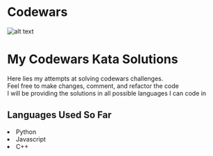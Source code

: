 # Codewars
![alt text](https://docs.codewars.com/logo.svg)
<h1>My Codewars Kata Solutions</h1>

Here lies my attempts at solving codewars challenges. <br>
Feel free to make changes, comment, and refactor the code <br>
I will be providing the solutions in all possible languages I can code in

<h2>Languages Used So Far</h2>
<li>Python</li>
<li>Javascript</li>
<li>C++</li>
